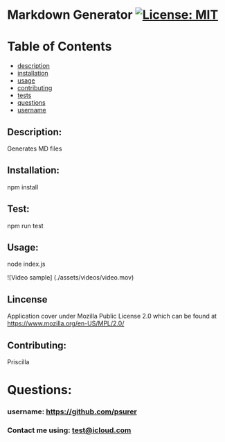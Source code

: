 
  
  # Markdown Generator  [![License: MIT](https://img.shields.io/badge/License-MIT-yellow.svg)](https://opensource.org/licenses/MIT)

  
  # Table of Contents
  - [description](#description)
  - [installation](#installation)
  - [usage](#usage)
  - [contributing](#contributing)
  - [tests](#tests)
  - [questions](#questions)
  - [username](#username)
      
  ## <a name=“#description”>Description:</a>
  Generates MD files
      
  ## <a name="#installation">Installation:</a>
  npm install</span>
    
  ## <a name="#test">Test:</a>
  npm run test

  ## <a name="#usage">Usage:</a>
  node index.js

  ![Video sample] (./assets/videos/video.mov)
  
  ## <a name="#license">Lincense</a>
  Application cover under Mozilla Public License 2.0 which can be found at
  https://www.mozilla.org/en-US/MPL/2.0/

  ## <a name="#contributing">Contributing:</a>
  Priscilla 

  # Questions:

  ### <a name="#username">username:</a> https://github.com/psurer

  ### Contact me using:  test@icloud.com
  